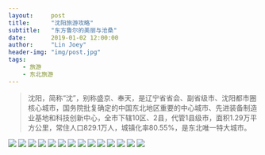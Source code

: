```yaml
---
layout:     post
title:      "沈阳旅游攻略"
subtitle:   "东方鲁尔的美丽与沧桑"
date:       2019-01-02 12:00:00
author:     "Lin Joey"
header-img: "img/post.jpg"
tags:
    - 旅游
    - 东北旅游
---
```

>沈阳，简称“沈”，别称盛京、奉天，是辽宁省省会、副省级市、沈阳都市圈核心城市，国务院批复确定的中国东北地区重要的中心城市、先进装备制造业基地和科技创新中心，全市下辖10区、2县，代管1县级市，面积1.29万平方公里，常住人口829.1万人，城镇化率80.55%，是东北唯一特大城市。

![](http://ww1.sinaimg.cn/large/7c08400ely1g2obsycrk3j20m20v7gos.jpg)
![](http://ww1.sinaimg.cn/large/7c08400ely1g2obsye9a8j20m20v7ada.jpg)
![](http://ww1.sinaimg.cn/large/7c08400ely1g2obsydzimj20m20v7jva.jpg)
![](http://ww1.sinaimg.cn/large/7c08400ely1g2obsyhw3cj20m20v7n1x.jpg)
![](http://ww1.sinaimg.cn/large/7c08400ely1g2obsyecrvj20m20v70xk.jpg)
![](http://ww1.sinaimg.cn/large/7c08400ely1g2obt8yofkj20m20v7tbs.jpg)
![](http://ww1.sinaimg.cn/large/7c08400ely1g2obt8zcxdj20m20v7wja.jpg)
![](http://ww1.sinaimg.cn/large/7c08400ely1g2obt8zmqqj20m20v7gqf.jpg)
![](http://ww1.sinaimg.cn/large/7c08400ely1g2obt90qsmj20m20v7jwl.jpg)
![](http://ww1.sinaimg.cn/large/7c08400ely1g2obt93bqvj20m20v7dkm.jpg)
![](http://ww1.sinaimg.cn/large/7c08400ely1g2obtjz2tgj20m20v7dl6.jpg)
![](http://ww1.sinaimg.cn/large/7c08400ely1g2obtjysemj20m20v7wjm.jpg)
![](http://ww1.sinaimg.cn/large/7c08400ely1g2obtjywt8j20m20v7aee.jpg)
![](http://ww1.sinaimg.cn/large/7c08400ely1g2obtjzpa3j20m20v7n0k.jpg)